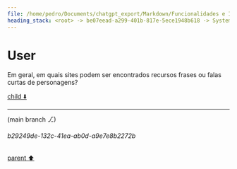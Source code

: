 ```yaml
---
file: /home/pedro/Documents/chatgpt_export/Markdown/Funcionalidades e Identificação da Pokédex.md
heading_stack: <root> -> be07eead-a299-401b-817e-5ece1948b618 -> System -> 3af9a3e3-5be0-40dc-aaeb-a24a754271bf -> System -> aaa28490-55a2-4fc0-8826-683366892eb2 -> User -> bd43909a-f565-4e70-b778-e96174dd6982 -> Assistant -> Funcionalidades: -> Mecanismo de Identificação: -> aaa2c298-f4e9-4ac3-a04e-44c2f320cc9a -> User -> 090efd9a-f2b6-4db4-a1f7-1e74dc2d72ba -> Assistant -> aaa2f00e-ad4c-4076-a723-4c7561d4108c -> User -> 91179d66-18f9-46ae-8350-b1d7b4397c9d -> Assistant -> 100b0856-fbca-4c1e-8ac1-1e9a7218f905 -> Tool -> 18476e9f-4f12-48fe-9476-73abfea77343 -> Assistant -> aaa2d588-7f81-49bd-ba68-128f62b02b7c -> User -> e3ab6d3d-9777-42d1-a0ef-e3a22fd5c77a -> Assistant -> Jogos de Vídeo: -> aaa2867a-b4b1-449c-bfc0-edeabc054ed8 -> User
---
```

# User

Em geral, em quais sites podem ser encontrados recursos frases ou falas curtas de personagens?

[child ⬇️](#b29249de-132c-41ea-ab0d-a9e7e8b2272b)

---

(main branch ⎇)
###### b29249de-132c-41ea-ab0d-a9e7e8b2272b
[parent ⬆️](#aaa2867a-b4b1-449c-bfc0-edeabc054ed8)
